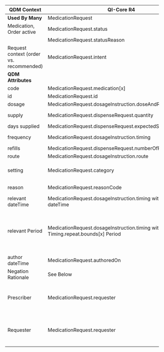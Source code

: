 <table class="grid">
  <thead>
    <tr>
      <th><strong>QDM Context</strong></th>
      <th><strong>QI-Core R4</strong></th>
      <th><strong>Comments</strong></th>
       <th><strong>Conversion</strong></th>
    </tr>
  </thead>
  <tbody>
    <tr>
      <td><strong>Used By Many</strong></td>
      <td>MedicationRequest</td>
      <td>&nbsp;</td>
    </tr>
    <tr>
      <td>Medication, Order active</td>
      <td>MedicationRequest.status</td>
      <td></td>
      <td>Depends on Implementation</td>
    </tr>
    <tr>
      <td>&nbsp;</td>
      <td>MedicationRequest.statusReason</td>
      <td>&nbsp;</td>
      <td>Not mapped</td>
    </tr>
    <tr>
      <td>Request context (order vs. recommended)</td>
      <td>MedicationRequest.intent</td>
      <td>&nbsp;</td>
      <td>Depends on Implementation</td>
    </tr>
    <tr>
      <td><strong>QDM Attributes</strong></td>
      <td>&nbsp;</td>
      <td>&nbsp;</td>
    </tr>
    <tr>
      <td>code</td>
      <td>MedicationRequest.medication[x]</td>
      <td>RxNorm</td>
      <td>qdmDataElement.getDataElementCodes()</td>
    </tr>
    <tr>
      <td>id</td>
      <td>MedicationRequest.id</td>
      <td>&nbsp;</td>
      <td>qdmDataElement.get_id()</td>
    </tr>
    <tr>
      <td>dosage</td>
      <td>MedicationRequest.dosageInstruction.doseAndRate.dose[x]</td>
      <td>Range, quantity</td>
      <td>qdmDataElement.getDosage()</td>
    </tr>
    <tr>
      <td>supply</td>
      <td>MedicationRequest.dispenseRequest.quantity</td>
      <td>Amount to be dispensed in one fill</td>
      <td>qdmDataElement.getSupply() </td>
    </tr>
    <tr>
      <td>days supplied</td>
      <td>MedicationRequest.dispenseRequest.expectedSupplyDuration</td>
      <td>Duration</td>
      <td>qdmDataElement.getDaysSupplied()</td>
    </tr>
    <tr>
      <td>frequency</td>
      <td>MedicationRequest.dosageInstruction.timing</td>
      <td>Timing schedule (e.g., every 8 hours)</td>
      <td>qdmDataElement.getFrequency()</td>
    </tr>
    <tr>
      <td>refills</td>
      <td>MedicationRequest.dispenseRequest.numberOfRepeatsAllowed</td>
      <td>Integer</td>
      <td>qdmDataElement.getRefills() </td>
    </tr>
    <tr>
      <td>route</td>
      <td>MedicationRequest.dosageInstruction.route</td>
      <td>&nbsp;</td>
      <td>qdmDataElement.getRoute()</td>
    </tr>
    <tr>
      <td>setting</td>
      <td>MedicationRequest.category</td>
      <td>Constrain category to: Inpatient, Outpatient, Community</td>
      <td>**No** data found in qdmDataElement.getSetting() </td>
    </tr>
    <tr>
      <td>reason</td>
      <td>MedicationRequest.reasonCode</td>
      <td>The reason for ordering or not ordering the medication</td>
      <td>**No** data found in qdmDataElement.getReason() </td>
    </tr>
    <tr>
      <td>relevant dateTime</td>
      <td>MedicationRequest.dosageInstruction.timing with Timing.event dateTime</td>
      <td>&nbsp;</td>
     <td> qdmDataElement.getRelevantDatetime()</td>
    </tr>
    <tr>
      <td>relevant Period</td>
      <td>MedicationRequest.dosageInstruction.timing with Timing.repeat.bounds[x] Period</td>
      <td>The anticipated time from starting to stopping an ordered or dispensed medication can also be computed in an expression and derived from the duration attribute</td>
       <td>qdmDataElement.getRelevantPeriod() </td>
    </tr>
    <tr>
      <td>author dateTime</td>
      <td>MedicationRequest.authoredOn</td>
      <td>&nbsp;</td>
      <td>qdmDataElement.getAuthorDatetime()</td>
    </tr>
    <tr>
      <td>Negation Rationale</td>
      <td>See Below</td>
      <td>&nbsp;</td>
    </tr>
    <tr>
      <td>Prescriber</td>
      <td>MedicationRequest.requester</td>
      <td>Note - MedicationRequest.performer indicates the performer expected to administer the medication</td>
        <td>**No** data found in qdmDataElement.getPrescriber() </td>
    </tr>
    <tr>
      <td>Requester</td>
      <td>MedicationRequest.requester</td>
      <td>Note - MedicationRequest.performer indicates the performer expected to administer the medication</td>
       <td>**No** value in qdmDataElement for Requester </td>
    </tr>
  </tbody>
</table>